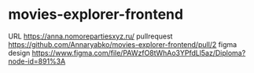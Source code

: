 # movies-explorer-frontend

URL https://anna.nomorepartiesxyz.ru/
pullrequest https://github.com/Annaryabko/movies-explorer-frontend/pull/2
figma design https://www.figma.com/file/PAWzfO8tWhAo3YPfdLl5az/Diploma?node-id=891%3A